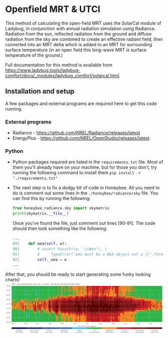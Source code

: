 # Openfield MRT & UTCI

This method of calculating the open-field MRT uses the SolarCal module of Ladybug, in conjunction with annual radiation simulation using Radiance. Radiation from the sun, reflected radiation from the ground and diffuse radiation from the sky are combined to create an effective radiant field, then converted into an MRT delta which is added to an MRT for surrounding surface temperature (in an open field this long-wave MRT is surface temperature of the ground.) 

Full documentation for this method is available from https://www.ladybug.tools/ladybug-comfort/docs/_modules/ladybug_comfort/solarcal.html.

## Installation and setup
A few packages and external programs are required here to get this code running. 

### External programs
- Radiance - https://github.com/NREL/Radiance/releases/latest
- EnergyPlus - https://github.com/NREL/OpenStudio/releases/latest

### Python
- Python packages required are listed in the `requirements.txt` file. Most of them you'll already have on your machine, but for those you don't, try running the following command to install them `pip install -r "./requirements.txt"`

- The next step is to fix a dodgy bit of code in Honeybee. All you need to do is comment out some lines in the `./honeybee/radiance/sky` file. You can find this by running the following:
    ```python
    from honeybee.radiance.sky import skymatrix
    print(skymatrix.__file__)
    ```

    Once you've found the file, just comment out lines [90-91]. The code should then look something like the following:

    ```python
    ...
    89|    def wea(self, w):
    90|        # assert hasattr(w, 'isWea'), \
    91|        #     TypeError('wea must be a WEA object not a {}'.format(type(w)))
    92|        self._wea = w
    ...
    ```

After that, you should be ready to start generating some funky looking charts!
![UTCI plot](./samples/utci_comfort_example.png)